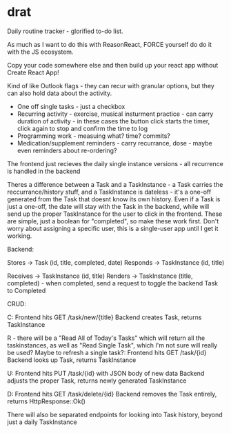# drat

Daily routine tracker - glorified to-do list.

As much as I want to do this with ReasonReact, FORCE yourself do do it with the JS ecosystem.

Copy your code somewhere else and then build up your react app without Create React App!

Kind of like Outlook flags - they can recur with granular options, but they can also hold data about the activity.

* One off single tasks - just a checkbox
* Recurring activity - exercise, musical insturment practice - can carry duration of activity - in these cases the button click starts the timer, click again to stop and confirm the time to log
* Programming work - measuing what?  time?  commits?
* Medication/supplement reminders - carry recurrance, dose - maybe even reminders about re-ordering?

The frontend just recieves the daily single instance versions - all recurrence is handled in the backend

Theres a difference between a Task and a TaskInstance - a Task carries the reccurrance/history stuff, and a TaskInstance is dateless - it's a one-off generated from the Task that doesnt know its own history.  Even if a Task is just a one-off, the date will stay with the Task in the backend, while will send up the proper TaskInstance for the user to click in the frontend.  These are simple, just a boolean for "completed", so make these work first. Don't worry about assigning a specific user, this is a single-user app until I get it working.

Backend:

Stores -> Task (id, title, completed, date)
Responds -> TaskInstance (id, title)

Receives -> TaskInstance (id, title)
Renders -> TaskInstance (title, completed) - when completed, send a request to toggle the backend Task to Completed

CRUD:

C:
Frontend hits GET /task/new/{title}
Backend creates Task, returns TaskInstance

R - there will be a "Read All of Today's Tasks" which will return all the taskinstances, as well as "Read Single Task", which I'm not sure will really be used?  Maybe to refresh a single task?:
Frontend hits GET /task/{id}
Backend looks up Task, returns TaskInstance

U:
Frontend hits PUT /task/{id} with JSON body of new data
Backend adjusts the proper Task, returns newly generated TaskInstance

D:
Frontend hits GET /task/delete/{id}
Backend removes the Task entirely, returns HttpResponse::Ok()

There will also be separated endpoints for looking into Task history, beyond just a daily TaskInstance
